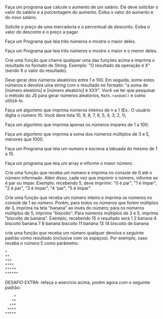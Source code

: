 Faça um programa que calcule o aumento de um salário. Ele deve solicitar o valor do salário e a porcentagem do aumento. Exiba o valor do aumento e do novo salário.

Solicite o preço de uma mercadoria e o percentual de desconto. Exiba o valor do desconto e o preço a pagar.

Faça um Programa que leia três números e mostre o maior deles.

Faça um Programa que leia três números e mostre o maior e o menor deles.

Crie uma função que chame qualquer uma das funções acima e imprima o resultado no formato de String. Exemplo: "O resultado da operação é X" (sendo X o valor do resultado).

Deve gerar dois números aleatórios entre 1 e 100. Em seguida, some estes números e devolva uma string com o resultado no formato: "a soma de [número aleatório] e [número aleatório] é XXX". Você vai ter que pesquisar o método do JS para gerar números aleatórios, `Math.random()` e como utilizá-lo.

Faça um algoritmo que imprima números inteiros de n a 1 (Ex.: O usuário digita o número 10. Você deve lista 10, 9, 8, 7, 6, 5, 4, 3, 2, 1);

Faça um algoritmo que imprima apenas os números ímpares de 1 a 100;

Faça um algoritmo que imprima a soma dos números múltiplos de 3 e 5, menores que 1000.

Faça um Programa que leia um numero e escreva a tabuada do mesmo de 1 a 10.

Faça um programa que leia um array e informe o maior número.

Crie uma função que receba um número e imprima no console de 0 até o número informado. Além disso, cada vez que imprimir o número, informe se é par ou ímpar. Exemplo: recebendo 5, deve imprimir: "0 é par", "1 é ímpar", "2 é par", "3 é ímpar", "4 'par", "5 é ímpar". 

Crie uma função que receba um número inteiro e imprima os números no console de 1 ao número. Porém, para todos os números que forem múltiplos de 3, imprima na tela "banana" ao invés do número; para os números múltiplos de 5, imprima "biscoito". Para números múltiplos de 3 e 5, imprima "biscoito de banana". Exemplo, recebendo 15 o resultado será 1 2 banana 4 biscoito banana 7 8 banana biscoito 11 banana 13 14 biscoito de banana


crie uma função que receba um número qualquer devolva o seguinte padrão como resultado (inclusive com os espaços). Por exemplo, caso receba o número 5 como parâmetro:
```
*
**
***
****
*****
******
```
DESAFIO EXTRA: refaça o exercício acima, porém agora com o seguinte padrão:
```
    *
   **
  ***
 ****
*****
```